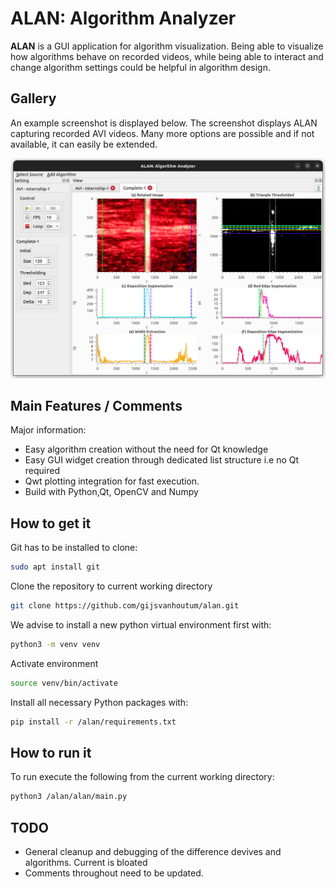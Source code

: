 # ALAN: Algorithm Analyzer

**ALAN** is a GUI application for algorithm visualization. Being able to 
visualize how algorithms behave on recorded videos, while being able to 
interact and change algorithm settings could be helpful in algorithm design.

## Gallery

An example screenshot is displayed below. The screenshot displays
ALAN capturing recorded AVI videos. Many more options are possible and if not 
available, it can easily be extended. 

<img src="icons/screenshot.png">

## Main Features / Comments
Major information:

  - Easy algorithm creation without the need for Qt knowledge
  - Easy GUI widget creation through dedicated list structure i.e no Qt required
  - Qwt plotting integration for fast execution. 
  - Build with Python,Qt, OpenCV and Numpy

## How to get it

Git has to be installed to clone: 
```sh
sudo apt install git
```
Clone the repository to current working directory
```sh
git clone https://github.com/gijsvanhoutum/alan.git
```
We advise to install a new python virtual environment first with:
```sh
python3 -m venv venv
```
Activate environment
```sh
source venv/bin/activate
```
Install all necessary Python packages with:
```sh
pip install -r /alan/requirements.txt
```
## How to run it

To run execute the following from the current working directory:
```sh
python3 /alan/alan/main.py
```

## TODO

- General cleanup and debugging of the difference devives and algorithms. Current 
is bloated
- Comments throughout need to be updated. 